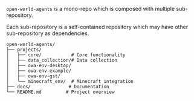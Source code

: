 `open-world-agents` is a mono-repo which is composed with multiple sub-repository.

Each sub-repository is a self-contained repository which may have other sub-repository as dependencies.


```
open-world-agents/
├── projects/
│   ├── core/           # Core functionality
│   ├── data_collection/# Data collection 
│   ├── owa-env-desktop/
│   ├── owa-env-example/
│   ├── owa-env-gst/
│   └── minecraft_env/  # Minecraft integration
├── docs/              # Documentation
└── README.md         # Project overview
```
